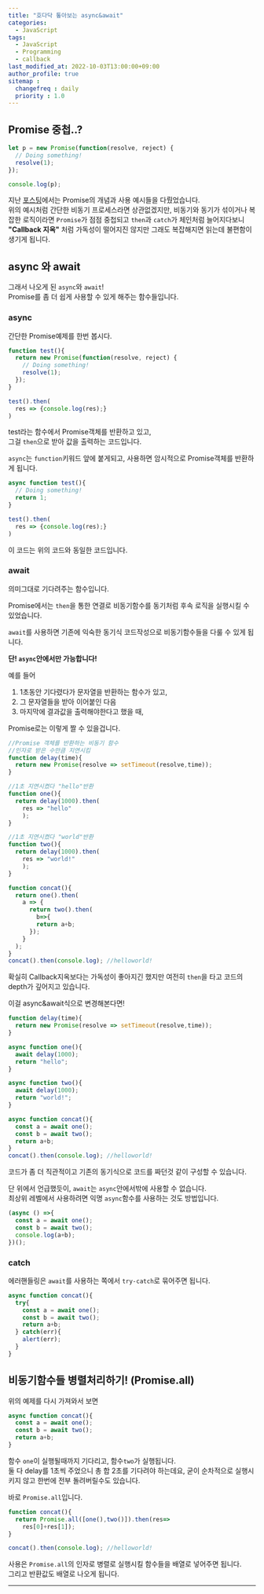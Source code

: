 ```yaml
---
title: "호다닥 톺아보는 async&await"
categories: 
  - JavaScript
tags:
  - JavaScript
  - Programming
  - callback
last_modified_at: 2022-10-03T13:00:00+09:00
author_profile: true
sitemap :
  changefreq : daily
  priority : 1.0
---
```


## Promise 중첩..?
~~~js
let p = new Promise(function(resolve, reject) {
  // Doing something!
  resolve(1);
});

console.log(p);
~~~
지난 [포스팅](https://gruuuuu.github.io/javascript/promise/)에서는 Promise의 개념과 사용 예시들을 다뤘었습니다.  
위의 예시처럼 간단한 비동기 프로세스라면 상관없겠지만, 비동기와 동기가 섞이거나 복잡한 로직이라면 `Promise`가 점점 중첩되고 `then`과 `catch`가 체인처럼 늘어지다보니  
**"Callback 지옥"** 처럼 가독성이 떨어지진 않지만 그래도 복잡해지면 읽는데 불편함이 생기게 됩니다.   

## async 와 await
그래서 나오게 된 `async`와 `await`!  
Promise를 좀 더 쉽게 사용할 수 있게 해주는 함수들입니다.  

### async

간단한 Promise예제를 한번 봅시다.  
~~~js
function test(){
  return new Promise(function(resolve, reject) {
    // Doing something!
    resolve(1);
  });
}

test().then(
  res => {console.log(res);}
)
~~~
test라는 함수에서 Promise객체를 반환하고 있고,  
그걸 `then`으로 받아 값을 출력하는 코드입니다.  

`async`는 `function`키워드 앞에 붙게되고, 사용하면 암시적으로 Promise객체를 반환하게 됩니다.  
~~~js
async function test(){
  // Doing something!
  return 1;
}

test().then(
  res => {console.log(res);}
)
~~~
이 코드는 위의 코드와 동일한 코드입니다.  

### await
의미그대로 기다려주는 함수입니다.  

Promise에서는 `then`을 통한 연결로 비동기함수를 동기처럼 후속 로직을 실행시킬 수 있었습니다.  

`await`를 사용하면 기존에 익숙한 동기식 코드작성으로 비동기함수들을 다룰 수 있게 됩니다.  

**단! `async`안에서만 가능합니다!**  

예를 들어 
1. 1초동안 기다렸다가 문자열을 반환하는 함수가 있고,  
2. 그 문자열들을 받아 이어붙인 다음  
3. 마지막에 결과값을 출력해야한다고 했을 때,  

Promise로는 이렇게 짤 수 있을겁니다.  
~~~js
//Promise 객체를 반환하는 비동기 함수
//인자로 받은 수만큼 지연시킴
function delay(time){
  return new Promise(resolve => setTimeout(resolve,time));
}

//1초 지연시켰다 "hello"반환
function one(){
  return delay(1000).then(
    res => "hello"
    );
}

//1초 지연시켰다 "world"반환
function two(){
  return delay(1000).then(
    res => "world!"
    );
}

function concat(){
  return one().then(
    a => { 
      return two().then(
        b=>{ 
        return a+b; 
      });
    }
  );
}
concat().then(console.log); //helloworld!
~~~
확실히 Callback지옥보다는 가독성이 좋아지긴 했지만 여전히 `then`을 타고 코드의 depth가 깊어지고 있습니다.  

이걸 async&await식으로 변경해본다면!  
~~~js
function delay(time){
  return new Promise(resolve => setTimeout(resolve,time));
}

async function one(){
  await delay(1000);
  return "hello";
}

async function two(){
  await delay(1000);
  return "world!";
}

async function concat(){
  const a = await one();
  const b = await two();
  return a+b;
}
concat().then(console.log); //helloworld!
~~~
코드가 좀 더 직관적이고 기존의 동기식으로 코드를 짜던것 같이 구성할 수 있습니다.  

단 위에서 언급했듯이, `await`는 `async`안에서밖에 사용할 수 없습니다.  
최상위 레벨에서 사용하려면 익명 `async`함수를 사용하는 것도 방법입니다.  
~~~js
(async () =>{
  const a = await one();
  const b = await two();
  console.log(a+b);
})();
~~~

### catch
에러핸들링은 `await`를 사용하는 쪽에서 `try-catch`로 묶어주면 됩니다.    
~~~js
async function concat(){
  try{
    const a = await one();
    const b = await two();
    return a+b;
  } catch(err){
    alert(err);
  }
}
~~~

## 비동기함수들 병렬처리하기! (Promise.all)
위의 예제를 다시 가져와서 보면  
~~~js
async function concat(){
  const a = await one();
  const b = await two();
  return a+b;
}
~~~
함수 `one`이 실행될때까지 기다리고, 함수`two`가 실행됩니다.  
둘 다 delay를 1초씩 주었으니 총 합 2초를 기다려야 하는데요, 굳이 순차적으로 실행시키지 않고 한번에 전부 돌려버릴수도 있습니다.  

바로 `Promise.all`입니다. 
~~~js
function concat(){
  return Promise.all([one(),two()]).then(res=>
    res[0]+res[1]);
}

concat().then(console.log); //helloworld!
~~~
사용은 `Promise.all`의 인자로 병렬로 실행시킬 함수들을 배열로 넣어주면 됩니다.  
그리고 반환값도 배열로 나오게 됩니다.  

----